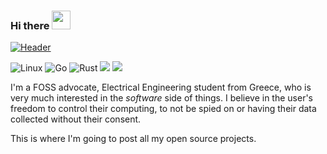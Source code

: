 ### Hi there <img src="https://raw.githubusercontent.com/MartinHeinz/MartinHeinz/master/wave.gif" width="30px">
[![](https://raw.githubusercontent.com/MartinHeinz/<OWNER>/<OWNER>/readme_header.png "Header")](https://some-url.dev/)

![Linux](https://img.shields.io/badge/Linux-FCC624?style=for-the-badge&logo=linux&logoColor=black)
![Go](https://img.shields.io/badge/go-%2300ADD8.svg?style=for-the-badge&logo=go&logoColor=white)
![Rust](https://img.shields.io/badge/rust-%23000000.svg?style=for-the-badge&logo=rust&logoColor=white)
![](https://img.shields.io/badge/Python-14354C?style=for-the-badge&logo=python&logoColor=white)
![](https://img.shields.io/badge/C-00599C?style=for-the-badge&logo=c&logoColor=white)


I'm a FOSS advocate, Electrical Engineering student from Greece, who is very much interested in the *software* side of things.
I believe in the user's freedom to control their computing, to not be spied on or having their data collected without their consent.
  
This is where I'm going to post all my open source projects. 

